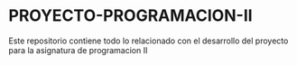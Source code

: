 # PROYECTO-PROGRAMACION-II
Este repositorio contiene todo lo relacionado con el desarrollo del proyecto para la asignatura de programacion II
